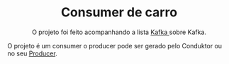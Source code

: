<h1 align="center">Consumer de carro</h1>

  <p align="center">O projeto foi feito acompanhando a lista  <a href=https://www.youtube.com/playlist?list=PLIBLotuIrOQYQQFAXx2s-sR_GE4eErNuS>Kafka </a> sobre
   Kafka.</p>


<p> O projeto é um consumer o producer pode ser gerado pelo Conduktor ou no seu <a href="https://github.com/iagoAguiar/producerKafka">Producer</a>.</p>

  